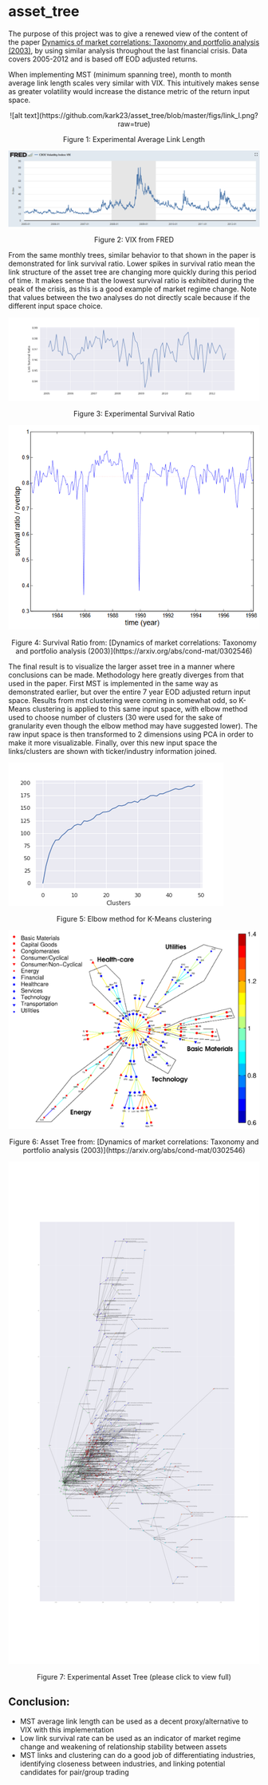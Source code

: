 # asset_tree

The purpose of this project was to give a renewed view of the content of the paper [Dynamics of market correlations: Taxonomy and portfolio analysis (2003)](https://arxiv.org/abs/cond-mat/0302546), by using similar analysis throughout the last financial crisis. Data covers 2005-2012 and is based off EOD adjusted returns.

When implementing MST (minimum spanning tree), month to month average link length scales very similar with VIX. This intuitively makes sense as greater volatility would increase the distance metric of the return input space.

<div align="center">
![alt text](https://github.com/kark23/asset_tree/blob/master/figs/link_l.png?raw=true)
  
Figure 1: Experimental Average Link Length

![alt text](https://github.com/kark23/asset_tree/blob/master/figs/vix.PNG?raw=true)

Figure 2: VIX from FRED

</div>

From the same monthly trees, similar behavior to that shown in the paper is demonstrated for link survival ratio. Lower spikes in survival ratio mean the link structure of the asset tree are changing more quickly during this period of time. It makes sense that the lowest survival ratio is exhibited during the peak of the crisis, as this is a good example of market regime change. Note that values between the two analyses do not directly scale because if the different input space choice.

![alt text](https://github.com/kark23/asset_tree/blob/master/figs/surv.png?raw=true)
<div align="center">
Figure 3: Experimental Survival Ratio
</div>

![alt text](https://github.com/kark23/asset_tree/blob/master/figs/surv_ratio.PNG?raw=true)
<div align="center">
Figure 4: Survival Ratio from: [Dynamics of market correlations: Taxonomy and portfolio analysis (2003)](https://arxiv.org/abs/cond-mat/0302546)
</div>

The final result is to visualize the larger asset tree in a manner where conclusions can be made. Methodology here greatly diverges from that used in the paper. First MST is implemented in the same way as demonstrated earlier, but over the entire 7 year EOD adjusted return input space. Results from mst clustering were coming in somewhat odd, so K-Means clustering is applied to this same input space, with elbow method used to choose number of clusters (30 were used for the sake of granularity even though the elbow method may have suggested lower). The raw input space is then transformed to 2 dimensions using PCA in order to make it more visualizable. Finally, over this new input space the links/clusters are shown with ticker/industry information joined.

![alt text](https://github.com/kark23/asset_tree/blob/master/figs/elbow.png?raw=true)
<div align="center">
Figure 5: Elbow method for K-Means clustering
</div>

![alt text](https://github.com/kark23/asset_tree/blob/master/figs/topology_tree.PNG?raw=true)
<div align="center">
Figure 6: Asset Tree from: [Dynamics of market correlations: Taxonomy and portfolio analysis (2003)](https://arxiv.org/abs/cond-mat/0302546)
</div>

![alt text](https://github.com/kark23/asset_tree/blob/master/figs/full_tree.png?raw=true)
<div align="center">
Figure 7: Experimental Asset Tree (please click to view full)
</div>

## Conclusion:
* MST average link length can be used as a decent proxy/alternative to VIX with this implementation
* Low link survival rate can be used as an indicator of market regime change and weakening of relationship stability between assets
* MST links and clustering can do a good job of differentiating industries, identifying closeness between industries, and linking potential candidates for pair/group trading

